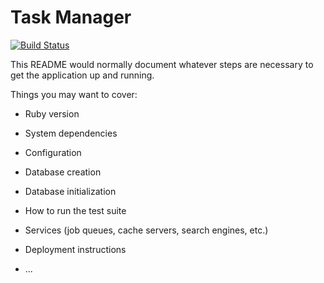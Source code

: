 # Task Manager

[![Build Status](https://img.shields.io/endpoint.svg?url=https%3A%2F%2Factions-badge.atrox.dev%2FalexSmkh%2Ftask-manager%2Fbadge%3Fref%3Ddevelop&style=flat)](https://actions-badge.atrox.dev/alexSmkh/task-manager/goto?ref=develop)

This README would normally document whatever steps are necessary to get the
application up and running.

Things you may want to cover:

* Ruby version

* System dependencies

* Configuration

* Database creation

* Database initialization

* How to run the test suite

* Services (job queues, cache servers, search engines, etc.)

* Deployment instructions

* ...
